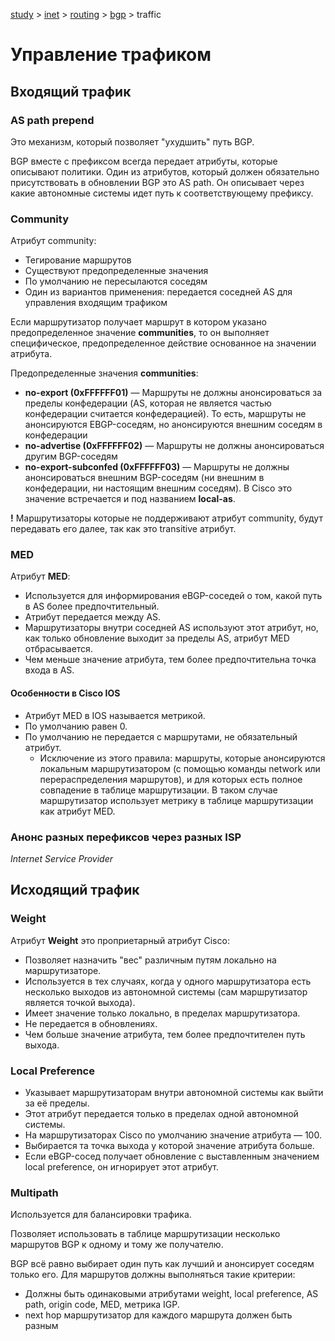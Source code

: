 [study](../../../../) > [inet](../../../) > [routing](../../) > [bgp](../) > traffic

# Управление трафиком

## Входящий трафик

### AS path prepend

Это механизм, который позволяет "ухудшить" путь BGP.

BGP вместе с префиксом всегда передает атрибуты, которые описывают политики. Один из атрибутов, который должен обязательно присутствовать в обновлении BGP это AS path. Он описывает через какие автономные системы идет путь к соответствующему префиксу.

### Community

Атрибут community:

- Тегирование маршрутов
- Существуют предопределенные значения
- По умолчанию не пересылаются соседям
- Один из вариантов применения: передается соседней AS для управления входящим трафиком

Если маршрутизатор получает маршрут в котором указано предопределенное значение **communities**, то он выполняет специфическое, предопределенное действие основанное на значении атрибута.

Предопределенные значения **communities**:

- **no-export (0xFFFFFF01)** — Маршруты не должны анонсироваться за пределы конфедерации (AS, которая не является частью конфедерации считается конфедерацией). То есть, маршруты не анонсируются EBGP-соседям, но анонсируются внешним соседям в конфедерации
- **no-advertise (0xFFFFFF02)** — Маршруты не должны анонсироваться другим BGP-соседям
- **no-export-subconfed (0xFFFFFF03)** — Маршруты не должны анонсироваться внешним BGP-соседям (ни внешним в конфедерации, ни настоящим внешним соседям). В Cisco это значение встречается и под названием **local-as**.

**!** Маршрутизаторы которые не поддерживают атрибут community, будут передавать его далее, так как это transitive атрибут. 

### MED

Атрибут **MED**:

- Используется для информирования eBGP-соседей о том, какой путь в AS более предпочтительный.
- Атрибут передается между AS.
- Маршрутизаторы внутри соседней AS используют этот атрибут, но, как только обновление выходит за пределы AS, атрибут MED отбрасывается.
- Чем меньше значение атрибута, тем более предпочтительна точка входа в AS.

#### Особенности в Cisco IOS

- Атрибут MED в IOS называется метрикой.
- По умолчанию равен 0.
- По умолчанию не передается с маршрутами, не обязательный атрибут.
  - Исключение из этого правила: маршруты, которые анонсируются локальным маршрутизатором (с помощью команды network или перераспределения маршрутов), и для которых есть полное совпадение в таблице маршрутизации. В таком случае маршрутизатор использует метрику в таблице маршрутизации как атрибут MED.

### Анонс разных перефиксов через разных ISP

*Internet Service Provider*

## Исходящий трафик

### Weight

Атрибут **Weight** это проприетарный атрибут Cisco:

- Позволяет назначить "вес" различным путям локально на маршрутизаторе.
- Используется в тех случаях, когда у одного маршрутизатора есть несколько выходов из автономной системы (сам маршрутизатор является точкой выхода).
- Имеет значение только локально, в пределах маршрутизатора.
- Не передается в обновлениях.
- Чем больше значение атрибута, тем более предпочтителен путь выхода.

### Local Preference

- Указывает маршрутизаторам внутри автономной системы как выйти за её пределы.
- Этот атрибут передается только в пределах одной автономной системы.
- На маршрутизаторах Cisco по умолчанию значение атрибута — 100.
- Выбирается та точка выхода у которой значение атрибута больше.
- Если eBGP-сосед получает обновление с выставленным значением local preference, он игнорирует этот атрибут.

### Multipath

Используется для балансировки трафика.

Позволяет использовать в таблице маршрутизации несколько маршрутов BGP к одному и тому же получателю.

BGP всё равно выбирает один путь как лучший и анонсирует соседям только его. Для маршрутов должны выполняться такие критерии:

- Должны быть одинаковыми атрибутами weight, local preference, AS path, origin code, MED, метрика IGP.
- next hop маршрутизатор для каждого маршрута должен быть разным